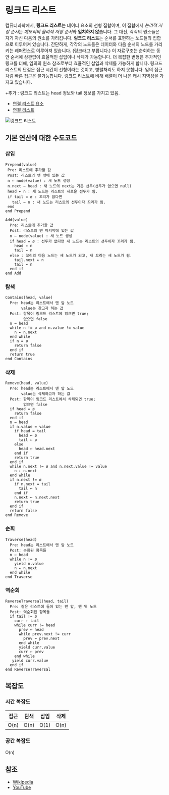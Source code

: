 # 링크드 리스트

컴퓨터과학에서, **링크드 리스트**는 데이터 요소의 선형 집합이며, 이 집합에서 *논리적 저장 순서*는 *메모리의 물리적 저장 순서*와 **일치하지 않**습니다. 그 대신, 각각의 원소들은 자기 자신 다음의 원소를 가리킵니다. **링크드 리스트**는 순서를 표현하는 노드들의 집합으로 이루어져 있습니다. 간단하게, 각각의 노드들은 데이터와 다음 순서의 노드를 가리키는 레퍼런스로 이루어져 있습니다. (링크라고 부릅니다.) 이 자료구조는 순회하는 동안 순서에 상관없이 효율적인 삽입이나 삭제가 가능합니다. 더 복잡한 변형은 추가적인 링크를 더해, 임의의 원소 참조로부터 효율적인 삽입과 삭제를 가능하게 합니다. 링크드 리스트의 단점은 접근 시간이 선형이라는 것이고, 병렬처리도 하지 못합니다. 임의 접근처럼 빠른 접근은 불가능합니다. 링크드 리스트에 비해 배열이 더 나은 캐시 지역성을 가지고 있습니다.

+추가 : 링크드 리스트는 head 정보와 tail 정보를 가지고 있음.
* [연결 리스트 요소](./LinkedListNode.js)
* [연결 리스트](./LinkedList.js)

<img src="https://upload.wikimedia.org/wikipedia/commons/6/6d/Singly-linked-list.svg" alt="링크드 리스트" style="background-color: white;">

## 기본 연산에 대한 수도코드

### 삽입


```text
Prepend(value)
 Pre: 리스트에 추가할 값
 Post: 리스트의 맨 앞에 있는 값
 n ← node(value) : 새 노드 생성
 n.next ← head : 새 노드의 next는 기존 선두(선두가 없으면 null)
 head ← n : 새 노드는 리스트의 새로운 선두가 됨.
 if tail = ø : 꼬리가 없다면
   tail ← n : 새 노드는 리스트의 선두이자 꼬리가 됨.
 end
end Prepend
```

```text
Add(value)
  Pre: 리스트에 추가할 값
  Post: 리스트의 맨 마지막에 있는 값
  n ← node(value) : 새 노드 생성
  if head = ø : 선두가 없다면 새 노드는 리스트의 선두이자 꼬리가 됨.
    head ← n
    tail ← n
  else : 꼬리의 다음 노드는 새 노드가 되고, 새 꼬리는 새 노드가 됨.
    tail.next ← n
    tail ← n
  end if
end Add
```

### 탐색

```text
Contains(head, value)
  Pre: head는 리스트에서 맨 앞 노드
       value는 찾고자 하는 값
  Post: 항목이 링크드 리스트에 있으면 true;
        없으면 false
  n ← head
  while n != ø and n.value != value
    n ← n.next
  end while
  if n = ø
    return false
  end if
  return true
end Contains
```

### 삭제

```text
Remove(head, value)
  Pre: head는 리스트에서 맨 앞 노드
       value는 삭제하고자 하는 값
  Post: 항목이 링크드 리스트에서 삭제되면 true;
        없으면 false
  if head = ø
    return false
  end if
  n ← head
  if n.value = value
    if head = tail
      head ← ø
      tail ← ø
    else
      head ← head.next
    end if
    return true
  end if
  while n.next != ø and n.next.value != value
    n ← n.next
  end while
  if n.next != ø
    if n.next = tail
      tail ← n
    end if
    n.next ← n.next.next
    return true
  end if
  return false
end Remove
```

### 순회

```text
Traverse(head)
  Pre: head는 리스트에서 맨 앞 노드
  Post: 순회된 항목들
  n ← head
  while n != ø
    yield n.value
    n ← n.next
  end while
end Traverse
```

### 역순회

```text
ReverseTraversal(head, tail)
  Pre: 같은 리스트에 들어 있는 맨 앞, 맨 뒤 노드
  Post: 역순회된 항목들
  if tail != ø
    curr ← tail
    while curr != head
      prev ← head
      while prev.next != curr
        prev ← prev.next
      end while
      yield curr.value
      curr ← prev
    end while
   yield curr.value
  end if
end ReverseTraversal
```

## 복잡도

### 시간 복잡도

| 접근 | 탐색 | 삽입 | 삭제 |
| :--: | :--: | :--: | :--: |
| O(n) | O(n) | O(1) | O(n) |

### 공간 복잡도

O(n)

## 참조

- [Wikipedia](https://en.wikipedia.org/wiki/Linked_list)
- [YouTube](https://www.youtube.com/watch?v=njTh_OwMljA&index=2&t=1s&list=PLLXdhg_r2hKA7DPDsunoDZ-Z769jWn4R8)
